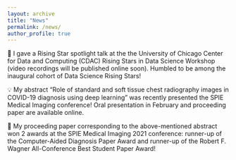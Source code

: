 ```yaml
---
layout: archive
title: "News"
permalink: /news/
author_profile: true
---
```


🌟 I gave a Rising Star spotlight talk at the the University of Chicago Center for Data and Computing (CDAC) Rising Stars in Data Science Workshop (video recordings will be published online soon). Humbled to be among the inaugural cohort of Data Science Rising Stars!

💡 My abstract “Role of standard and soft tissue chest radiography images in COVID-19 diagnosis using deep learning” was recently presented the SPIE Medical Imaging conference! Oral presentation in February and proceeding paper are available online.

🎉 My proceeding paper corresponding to the above-mentioned abstract won 2 awards at the SPIE Medical Imaging 2021 conference: runner-up of the Computer-Aided Diagnosis Paper Award and runner-up of the Robert F. Wagner All-Conference Best Student Paper Award!